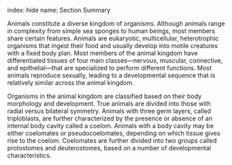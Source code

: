 index: hide
name: Section Summary

Animals constitute a diverse kingdom of organisms. Although animals range in complexity from simple sea sponges to human beings, most members share certain features. Animals are eukaryotic, multicellular, heterotrophic organisms that ingest their food and usually develop into motile creatures with a fixed body plan. Most members of the animal kingdom have differentiated tissues of four main classes—nervous, muscular, connective, and epithelial—that are specialized to perform different functions. Most animals reproduce sexually, leading to a developmental sequence that is relatively similar across the animal kingdom.

Organisms in the animal kingdom are classified based on their body morphology and development. True animals are divided into those with radial versus bilateral symmetry. Animals with three germ layers, called triploblasts, are further characterized by the presence or absence of an internal body cavity called a coelom. Animals with a body cavity may be either coelomates or pseudocoelomates, depending on which tissue gives rise to the coelom. Coelomates are further divided into two groups called protostomes and deuterostomes, based on a number of developmental characteristics.
